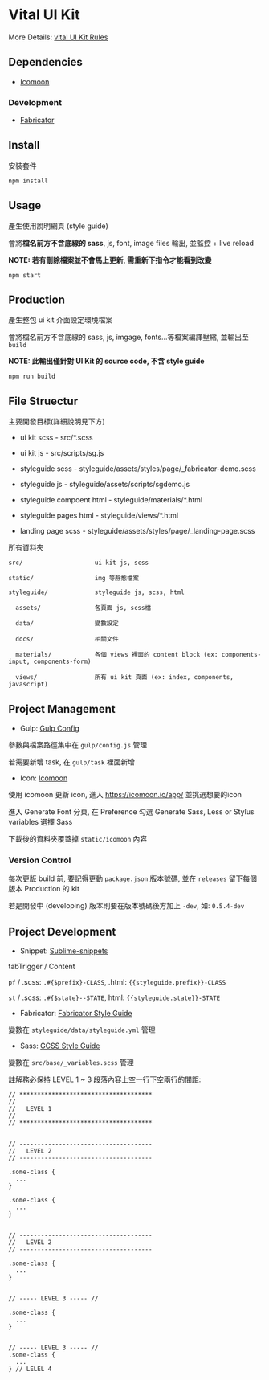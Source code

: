 # Vital UI Kit

More Details: [vital UI Kit Rules](https://csid.hackpad.com/vital-Web-UI-Kit-RbsbnPCOAV1)


## Dependencies

- [Icomoon](https://icomoon.io/)


### Development

- [Fabricator](https://fbrctr.github.io/)


## Install

安裝套件

```
npm install
```


## Usage

產生使用說明網頁 (style guide)

會將**檔名前方不含底線的 sass**, js, font, image files 輸出, 並監控 + live reload

**NOTE: 若有刪除檔案並不會馬上更新, 需重新下指令才能看到改變**

```
npm start
```

## Production

產生整包 ui kit 介面設定環境檔案

會將檔名前方不含底線的 sass, js, imgage, fonts...等檔案編譯壓縮, 並輸出至 ```build```

**NOTE: 此輸出僅針對 UI Kit 的 source code, 不含 style guide**

```
npm run build
```

## File Struectur

主要開發目標(詳細說明見下方)

- ui kit scss          - src/*.scss
- ui kit js            - src/scripts/sg.js

- styleguide scss      - styleguide/assets/styles/page/_fabricator-demo.scss
- styleguide js        - styleguide/assets/scripts/sgdemo.js
- styleguide compoent html    - styleguide/materials/*.html
- styleguide pages html       - styleguide/views/*.html

- landing page scss    - styleguide/assets/styles/page/_landing-page.scss


所有資料夾

```
src/                    ui kit js, scss

static/                 img 等靜態檔案

styleguide/             styleguide js, scss, html

  assets/               各頁面 js, scss檔
  
  data/                 變數設定

  docs/                 相關文件

  materials/            各個 views 裡面的 content block (ex: components-input, components-form)
  
  views/                所有 ui kit 頁面 (ex: index, components, javascript)

```


## Project Management

- Gulp: [Gulp Config](http://git.gss.com.tw/FED/gulp-starter-kit)

參數與檔案路徑集中在 ```gulp/config.js``` 管理

若需要新增 task, 在 ```gulp/task``` 裡面新增

- Icon: [Icomoon](https://icomoon.io/)

使用 icomoon 更新 icon, 進入 <https://icomoon.io/app/> 並挑選想要的icon

進入 Generate Font 分頁, 在 Preference 勾選 Generate Sass, Less or Stylus variables 選擇 Sass

下載後的資料夾覆蓋掉 ```static/icomoon``` 內容


### Version Control

每次更版 build 前,  要記得更動 ```package.json``` 版本號碼, 並在 ```releases``` 留下每個版本 Production 的 kit

若是開發中 (developing) 版本則要在版本號碼後方加上 ```-dev```, 如: ```0.5.4-dev```


## Project Development

- Snippet: [Sublime-snippets](https://github.com/GSS-FED/Sublime-snippets)

tabTrigger / Content

```pf``` / .scss: ```.#{$prefix}-CLASS```, .html: ```{{styleguide.prefix}}-CLASS```

```st``` / .scss: ```.#{$state}--STATE```, html: ```{{styleguide.state}}-STATE```


- Fabricator: [Fabricator Style Guide](http://fbrctr.github.io/building-a-toolkit/materials.html)

變數在 ```styleguide/data/styleguide.yml``` 管理


- Sass: [GCSS Style Guide](http://gss-fed.github.io/GCSS/)

變數在 ```src/base/_variables.scss``` 管理

註解務必保持 LEVEL 1 ~ 3 段落內容上空一行下空兩行的間距:

```
// *************************************
//
//   LEVEL 1
//
// *************************************


// -------------------------------------
//   LEVEL 2
// -------------------------------------

.some-class {
  ...
}

.some-class {
  ...
}


// -------------------------------------
//   LEVEL 2
// -------------------------------------

.some-class {
  ...
}


// ----- LEVEL 3 ----- //

.some-class {
  ...
}


// ----- LEVEL 3 ----- //
.some-class {
  ...
} // LELEL 4

```


